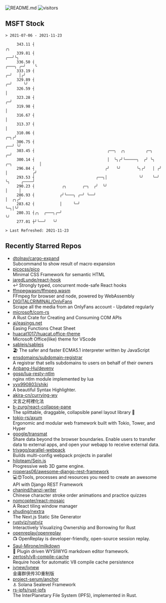 ![README.md](https://github.com/Gerhut/Gerhut/workflows/README.md/badge.svg)
![visitors](https://visitors.vercel.app/Gerhut/Gerhut?token=8cf69d1f6813d272ef062726b6070c9be4ff72038cfe5a7ded7384a8da65d866)

## MSFT Stock

```
> 2021-07-06 - 2021-11-23

     343.11 ┤                                                                                                ╭╮  
     339.81 ┤                                                                                             ╭──╯╰╮ 
     336.50 ┤                                                                                     ╭───╮ ╭─╯    ╰ 
     333.19 ┤                                                                                   ╭─╯   │╭╯        
     329.89 ┤                                                                                 ╭─╯     ╰╯         
     326.59 ┤                                                                                 │                  
     323.28 ┤                                                                               ╭─╯                  
     319.98 ┤                                                                               │                    
     316.67 ┤                                                                               │                    
     313.37 ┤                                                                               │                    
     310.06 ┤                                                                           ╭─╮╭╯                    
     306.75 ┤                                                                        ╭──╯ ╰╯                     
     303.45 ┤                                ╭──╮  ╭╮         ╭─╮                  ╭─╯                           
     300.14 ┤                                │  ╰╮╭╯╰─────╮  ╭╯ ╰╮  ╭─╮            │                             
     296.84 ┤                               ╭╯   ╰╯       ╰╮╭╯   │ ╭╯ │           ╭╯                             
     293.53 ┤                           ╭──╮│              ╰╯    ╰─╯  ╰╮     ╭────╯                              
     290.23 ┤            ╭╮       ╭─╮  ╭╯  ╰╯                          │     │                                   
     286.93 ┤           ╭╯╰───╮ ╭─╯ ╰──╯                               │  ╭╮╭╯                                   
     283.62 ┤           │     ╰─╯                                      ╰─╮│╰╯                                    
     280.31 ┤╭╮  ╭───╮╭─╯                                                ╰╯                                      
     277.01 ┼╯╰──╯   ╰╯                                                                                          

> Last Refreshed: 2021-11-23
```

## Recently Starred Repos

- [dtolnay/cargo-expand](https://github.com/dtolnay/cargo-expand)  
  Subcommand to show result of macro expansion
- [picocss/pico](https://github.com/picocss/pico)  
  Minimal CSS Framework for semantic HTML
- [jaredLunde/react-hook](https://github.com/jaredLunde/react-hook)  
  ↩ Strongly typed, concurrent mode-safe React hooks
- [ffmpegwasm/ffmpeg.wasm](https://github.com/ffmpegwasm/ffmpeg.wasm)  
  FFmpeg for browser and node, powered by WebAssembly
- [DIGITALCRIMINAL/OnlyFans](https://github.com/DIGITALCRIMINAL/OnlyFans)  
  Scrape all the media from an OnlyFans account - Updated regularly
- [microsoft/com-rs](https://github.com/microsoft/com-rs)  
  A Rust Crate for Creating and Consuming COM APIs
- [ai/easings.net](https://github.com/ai/easings.net)  
  Easing Functions Cheat Sheet
- [huacat1017/huacat.office-theme](https://github.com/huacat1017/huacat.office-theme)  
  Microsoft Office(like) theme for VScode
- [sablejs/sablejs](https://github.com/sablejs/sablejs)  
  🏖️ The safer and faster ECMA5.1 interpreter written by JavaScript
- [ensdomains/subdomain-registrar](https://github.com/ensdomains/subdomain-registrar)  
  A registrar that sells subdomains to users on behalf of their owners
- [Anbang-Hu/devenv](https://github.com/Anbang-Hu/devenv)  
- [gosp/lua-resty-ntlm](https://github.com/gosp/lua-resty-ntlm)  
  nginx ntlm module implemented by lua
- [yyx990803/shiki](https://github.com/yyx990803/shiki)  
  A beautiful Syntax Highlighter.
- [akira-cn/currying-wy](https://github.com/akira-cn/currying-wy)  
  文言之柯裡化法
- [b-zurg/react-collapse-pane](https://github.com/b-zurg/react-collapse-pane)  
  The splittable, draggable, collapsible panel layout library 🎉
- [tokio-rs/axum](https://github.com/tokio-rs/axum)  
  Ergonomic and modular web framework built with Tokio, Tower, and Hyper
- [google/transmat](https://github.com/google/transmat)  
  Share data beyond the browser boundaries. Enable users to transfer data to external apps, and open your webapp to receive external data.
- [trivago/parallel-webpack](https://github.com/trivago/parallel-webpack)  
  Builds multi-config webpack projects in parallel
- [hiloteam/Sein.js](https://github.com/hiloteam/Sein.js)  
  Progressive web 3D game engine.
- [nioperas06/awesome-django-rest-framework](https://github.com/nioperas06/awesome-django-rest-framework)  
   💻😍Tools, processes and resources you need to create an awesome API with Django REST Framework
- [chanind/hanzi-writer](https://github.com/chanind/hanzi-writer)  
  Chinese character stroke order animations and practice quizzes
- [nomcopter/react-mosaic](https://github.com/nomcopter/react-mosaic)  
  A React tiling window manager
- [shuding/nextra](https://github.com/shuding/nextra)  
  The Next.js Static Site Generator
- [rustviz/rustviz](https://github.com/rustviz/rustviz)  
  Interactively Visualizing Ownership and Borrowing for Rust
- [openreplay/openreplay](https://github.com/openreplay/openreplay)  
  :tv: OpenReplay is developer-friendly, open-source session replay.
- [Saul-Mirone/milkdown](https://github.com/Saul-Mirone/milkdown)  
  🍼 Plugin driven WYSIWYG  markdown editor framework.
- [zertosh/v8-compile-cache](https://github.com/zertosh/v8-compile-cache)  
  Require hook for automatic V8 compile cache persistence
- [jynew/jynew](https://github.com/jynew/jynew)  
  金庸群侠传3D重制版
- [project-serum/anchor](https://github.com/project-serum/anchor)  
  ⚓ Solana Sealevel Framework
- [rs-ipfs/rust-ipfs](https://github.com/rs-ipfs/rust-ipfs)  
  The InterPlanetary File System (IPFS), implemented in Rust.
